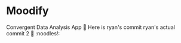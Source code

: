 # Moodify
Convergent Data Analysis App
:carrot:
Here is ryan's commit
ryan's actual commit 2
:cake:
:noodles!:
